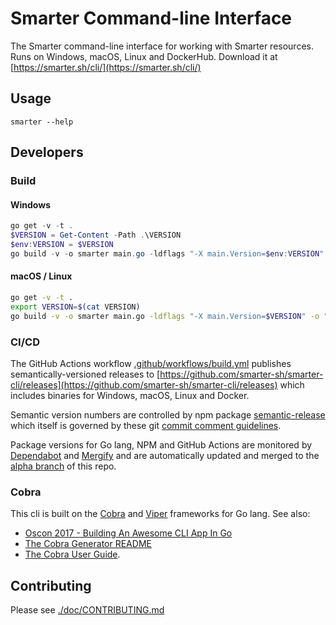 # Smarter Command-line Interface

The Smarter command-line interface for working with Smarter resources. Runs on Windows, macOS, Linux and DockerHub.
Download it at [https://smarter.sh/cli/](https://smarter.sh/cli/)

## Usage

```console
smarter --help
```

## Developers

### Build

#### Windows

```powershell
go get -v -t .
$VERSION = Get-Content -Path .\VERSION
$env:VERSION = $VERSION
go build -v -o smarter main.go -ldflags "-X main.Version=$env:VERSION" -o "./smarter-windows-${env:VERSION}.exe"
```

#### macOS / Linux

```bash
go get -v -t .
export VERSION=$(cat VERSION)
go build -v -o smarter main.go -ldflags "-X main.Version=$VERSION" -o "./smarter-linux-$VERSION"
```

### CI/CD

The GitHub Actions workflow [.github/workflows/build.yml](./.github/workflows/build.yml) publishes semantically-versioned releases to [https://github.com/smarter-sh/smarter-cli/releases](https://github.com/smarter-sh/smarter-cli/releases) which includes binaries for Windows, macOS, Linux and Docker.

Semantic version numbers are controlled by npm package [semantic-release](https://www.npmjs.com/package/semantic-release) which itself is governed by these git [commit comment guidelines](./doc/SEMANTIC_VERSIONING.md).

Package versions for Go lang, NPM and GitHub Actions are monitored by [Dependabot](https://docs.github.com/en/code-security/dependabot) and [Mergify](https://mergify.com/) and are automatically updated and merged to the [alpha branch](https://github.com/smarter-sh/smarter-cli/tree/alpha) of this repo.

### Cobra

This cli is built on the [Cobra](https://github.com/spf13/cobra) and [Viper](https://github.com/spf13/viper) frameworks for Go lang. See also:

- [Oscon 2017 - Building An Awesome CLI App In Go](https://spf13.com/presentation/building-an-awesome-cli-app-in-go-oscon/)
- [The Cobra Generator README](https://github.com/spf13/cobra-cli/blob/main/README.md)
- [The Cobra User Guide](https://github.com/spf13/cobra/blob/main/site/content/user_guide.md).

## Contributing

Please see [./doc/CONTRIBUTING.md](./doc/CONTRIBUTING.md)
